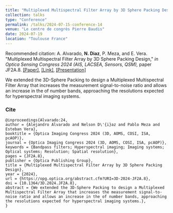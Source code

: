 ```yaml
---
title: "Multiplexed Multispectral Filter Array by 3D Sphere Packing Design"
collection: talks
type: "Conference"
permalink: /talks/2024-07-15-conference-14
venue: "Le centre de congrès Pierre Baudis"
date: 2024-07-19
location: "Toulouse France"
---
```

Recommended citation: A. Alvarado, **N. Diaz**, P. Meza, and E. Vera. "Multiplexed Multispectral Filter Array by 3D Sphere Packing Design," <i>in Optica Sensing Congress 2024 (AIS, LACSEA, Sensors, QSM),</i> paper JF2A.8.  [[Paper]](https://nelson10.github.io/files/Conference16.pdf), [[Link]](https://opg.optica.org/abstract.cfm?uri=3D-2024-JF2A.8), [[Presentation]](https://nelson10.github.io/files/poster3.pdf)

We extended the 3D-Sphere Packing to design a Multiplexed Multispectral Filter Array that increases the measurement signal-to-noise ratio and allows an increase in the of number bands, approaching the resolutions expected for hyperspectral imaging systems.

### Cite

```
@inproceedings{Alvarado:24,
author = {Alejandro Alvarado and Nelson D\'{i}az and Pablo Meza and Esteban Vera},
booktitle = {Optica Imaging Congress 2024 (3D, AOMS, COSI, ISA, pcAOP)},
journal = {Optica Imaging Congress 2024 (3D, AOMS, COSI, ISA, pcAOP)},
keywords = {Bandpass filters; Hyperspectral imaging; Imaging systems; Optical systems; Resolution; Spatial resolution},
pages = {JF2A.8},
publisher = {Optica Publishing Group},
title = {Multiplexed Multispectral Filter Array by 3D Sphere Packing Design},
year = {2024},
url = {https://opg.optica.org/abstract.cfm?URI=3D-2024-JF2A.8},
doi = {10.1364/3D.2024.JF2A.8},
abstract = {We extended the 3D-Sphere Packing to design a Multiplexed Multispectral Filter Array that increases the measurement signal-to-noise ratio and allows an increase in the of number bands, approaching the resolutions expected for hyperspectral imaging systems.},
}
```
